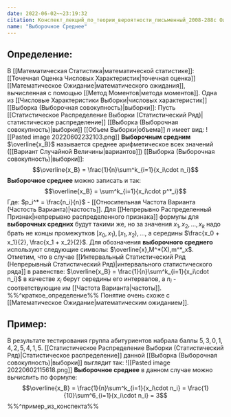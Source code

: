 ```yaml
---
date: 2022-06-02~~23:19:32
citation: Конспект_лекций_по_теории_вероятности_письменный_2008-288с Оценки_числовых_характеристик_Л2
name: "Выборочное Среднее"
---
```

## Определение:
В [[Математическая Статистика|математической статистике]]: [[Точечная Оценка Числовых Характеристик|точечная оценка]] [[Математическое Ожидание|математического ожидания]], вычисленная с помощью [[Метод Моментов|метода моментов]].
Одна из [[Числовые Характеристики Выборки|числовых характеристик]] [[Выборка (Выборочная совокупность)|выборки]]:
Пусть [[Статистическое Распределение Выборки (Статистический Ряд)|статистическое распределение]] [[Выборка (Выборочная совокупность)|выборки]] [[Объем Выборки|объема]] $n$ имеет вид:
![[Pasted image 20220602232103.png]]
**Выборочным средним** $\overline{x_В}$ называется среднее арифметическое всех значений ([[Вариант Случайной Величины|вариантов]]) [[Выборка (Выборочная совокупность)|выборки]]:
$$\overline{x_B} = \frac{1}{n}\sum^k_{i=1}{x_i\cdot n_i}$$
**Выборочное среднее** можно записать и так:
$$\overline{x_B} = \sum^k_{i=1}{x_i\cdot p^*_i}$$ Где: $p_i^* = \frac{n_i}{n}$ - [[Относительная Частота Варианта (Частость Варианта)|частость]].
Для [[Непрерывно Распределенный Признак|непрерывно распределенного признака]] формулы для **выборочных средних** будут такими же, но за значения $x_1,x_2,...,x_k$ надо брать не концы промежутков $[x_0,x_1),[x_1,x_2),...,$ а середины $\frac{x_0 + x_1}{2}, \frac{x_1 + x_2}{2}$.
Для обозначения **выборочного среднего** используют следующие символы: $\overline{x},M^*(X),m^*_x$.
Отметим, что в случае [[Интервальный Статистический Ряд (Непрерывный Статистический Ряд)|интервального статистического ряда]] в равенстве: $\overline{x_B} = \frac{1}{n}\sum^k_{i=1}{x_i\cdot n_i}$ в качестве $x_i$ берут середины его интервалов, а $n_i$ - соответствующие им [[Частота Варианта|частоты]].
%%^краткое_определение%%
Понятие очень схоже с [[Математическое Ожидание|математическим ожиданием]].

## Пример:
В результате тестирования группа абитуриентов набрала баллы $5,3,0,1,4,2,5,4,1,5$.
[[Статистическое Распределение Выборки (Статистический Ряд)|Статистическое распределение]] данной [[Выборка (Выборочная совокупность)|выборки]] выглядит так:
![[Pasted image 20220602115618.png]]
**Выборочное среднее** в данном случае можно вычислить по формуле:
$$\overline{x_B} = \frac{1}{n}\sum^k_{i=1}{x_i\cdot n_i} = \frac{1}{10}\sum^6_{i=1}{x_i\cdot n_i} = 3$$ %%^пример_из_конспекта%%